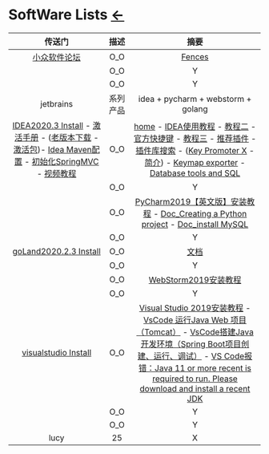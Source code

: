 # SoftWare Lists [←](index.md)

| 传送门 | 描述 | 摘要 |
|:---:|:---:|:---:|
| [小众软件论坛](https://meta.appinn.net/) | O_O | [Fences](https://meta.appinn.net/t/topic/3037) |
| []() | O_O | Y |
| []() | O_O | Y |
| jetbrains | 系列产品 | idea + pycharm + webstorm + golang |
| [IDEA2020.3 Install](https://www.jetbrains.com/idea/download/#section=windows) - [激活手册](https://tech.souyunku.com/?p=15076) - ([老版本下载](https://www.jetbrains.com/idea/download/other.html) - [激活包](http://rensi.ys168.com/))- [Idea Maven配置](https://blog.csdn.net/qq_32588349/article/details/51461182) - [初始化SpringMVC](https://github.com/guobinhit/intellij-idea-tutorial/blob/master/articles/basic-course/run-maven-springmvc.md) - [视频教程](https://pan.baidu.com/s/1gfeX3hD#list/path=%2F) | O_O | [home](https://www.jetbrains.com/) - [IDEA使用教程](https://mp.weixin.qq.com/s/Ds1iU6ipMgWyaqaOPgP44g) - [教程二](https://www.jianshu.com/p/9c65b7613c30) - [官方快捷键](https://resources.jetbrains.com/storage/products/intellij-idea/docs/IntelliJIDEA_ReferenceCard.pdf?_ga=2.245882828.975693892.1595897653-1549347267.1595210612) - [教程三](https://blog.csdn.net/qq_35246620/article/details/61191375) - [推荐插件](https://mp.weixin.qq.com/s?__biz=MzIzMzgxOTQ5NA==&mid=2247492732&idx=2&sn=99a642148b14071188f0ca70c8658503&chksm=e8fd7875df8af1634c2c32749eada10f4236bf3851bdbe77d3ecc5ab284242b0b45b235609c2&scene=21#wechat_redirect) - [插件库搜索](https://plugins.jetbrains.com/idea) - ([Key Promoter X](https://plugins.jetbrains.com/plugin/9792-key-promoter-x/versions) - [简介](https://github.com/sponsors/halirutan)) - [Keymap exporter](https://plugins.jetbrains.com/plugin/7066-keymap-exporter) - [Database tools and SQL](https://www.jetbrains.com/help/idea/relational-databases.html) |
| []() | O_O | Y |
| []() | O_O | [PyCharm2019【英文版】安装教程](https://mp.weixin.qq.com/s?__biz=MzIwMjE1MjMyMw==&mid=502715357&idx=1&sn=5866de09b5a8d2624a1f86c0278c0eed&chksm=0ee173313996fa272be523d37f921c0cbedd8e2fff2ef6e83aefc53a1e07da6c70b3f31cd330&mpshare=1&scene=1&srcid=0915XBgOo27SVXOf8s3lEIaC&sharer_sharetime=1600135809647&sharer_shareid=c1bced4bdcb32b905474d6df13c1c297&key=6121756d4ad9fd3c4d34443c0a24050d61ae8cfcba54edd7fe4628a8921cc1460953dcf5202be0d487e789c0842f72a9daa9acb9dba1b88533ac8de7966e514cad731445b33da2b2ea3b40b41afd8dbfd14a98025f6174a1f09a0dd0c944e3069127795931a11bcc0c8b7c2c32af3c12efcbd6812d56599e498812adfbea7cee&ascene=1&uin=MTk5MzAzODIxOA%3D%3D&devicetype=Windows+10+x64&version=62090529&lang=zh_CN&exportkey=AZ%2FZ1WbLc6rTSavuP%2FmnkV8%3D&pass_ticket=hf1ojpOgkV6r5FvvFBsj%2FqFG%2FdkprUedwYnEaIvFRdIllTuKiAptKVE1LjW5MTqe&wx_header=0) - [Doc_Creating a Python project](https://www.jetbrains.com/help/pycharm/creating-and-running-your-first-python-project.html#creating-simple-project) - [Doc_install MySQL](https://www.jetbrains.com/help/pycharm/connecting-to-a-database.html#connect-to-mysql-database) |
| []() | O_O | Y |
| [goLand2020.2.3 Install](https://www.jetbrains.com/go/download/#section=windows) | O_O | [文档](http://fls.jetbrains-agent.com/) |
| []() | O_O | Y |
| []() | O_O | [WebStorm2019安装教程](https://mp.weixin.qq.com/s?__biz=MzIwMjE1MjMyMw==&mid=502720438&idx=1&sn=abd8928a8bf766f93695df5733648a48&chksm=0ee1475a3996ce4c0749002b015da0fe6843cbcd89764a629fe833c6e0ee0a2f69e8f54b0c97&scene=20&xtrack=1&key=6121756d4ad9fd3c22f36c9d0858798c01e03faa13cb215b01b398b71a95106056cef958d7946db5c14869de44773f1ea80c305324c99ddbaf7549f4725350cb8fd0d5b0a0d53e19aa1144145678a7887771a2c31a6027bb4a609db95c9d9da252f1118e0daea2146eb53a6aa192718839d6ec14120285107be5e599556b2d44&ascene=1&uin=MTk5MzAzODIxOA%3D%3D&devicetype=Windows+10+x64&version=62090529&lang=zh_CN&exportkey=ASPyHNhrK5NHNX0SbwsHab0%3D&pass_ticket=5Q3%2BBUBqlKLaQ0upquj0AQFRShSrC8mVdLPb038JHHGk4TZ4LOM0ENriHd8cKfC1&wx_header=0) |
| []() | O_O | Y |
| [visualstudio Install](https://code.visualstudio.com/Download) | O_O | [Visual Studio 2019​安装教程](https://mp.weixin.qq.com/s?__biz=MzIwMjE1MjMyMw==&mid=502712683&idx=1&sn=0aca226334c39238b253a8361e7935cc&chksm=0ee169873996e0915914f30d981151789450707cf83d462da112c9b99b0cba48fc600891e0c1&scene=20&xtrack=1&key=6121756d4ad9fd3c8ddfa71a70da1ba7a39113a3fb38dccf602ecf18be22b4d61d6a90e82d9b7c70db8a76c9f4680871616a80b96ecfceaa40e37c92bb0a1ae30b0f059794712b965ab121c408f1959713d5f652170e079f9840283fbf47b078b78df5ca0c20bc7e61a282664086c0db4c833b7e0b7ba5a5eb74221040c4702b&ascene=1&uin=MTk5MzAzODIxOA%3D%3D&devicetype=Windows+10+x64&version=62090529&lang=zh_CN&exportkey=AeMzDG9vI7PaCRpHtVjmQ0Y%3D&pass_ticket=5Q3%2BBUBqlKLaQ0upquj0AQFRShSrC8mVdLPb038JHHGk4TZ4LOM0ENriHd8cKfC1&wx_header=0) - [VsCode 运行Java Web 项目（Tomcat）](https://www.jianshu.com/p/1355b54a5801) - [VsCode搭建Java开发环境（Spring Boot项目创建、运行、调试）](https://www.cnblogs.com/miskis/p/9816135.html) - [VS Code报错：Java 11 or more recent is required to run. Please download and install a recent JDK](https://blog.csdn.net/qq_27123591/article/details/108113571) |
| []() | O_O | Y |
| []() | O_O | Y |
| lucy | 25 | X |

